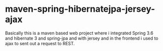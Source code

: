 # maven-spring-hibernatejpa-jersey-ajax
Basically this is a maven based web project where i integrated Spring 3.6 and hibernate 3 and spring-jpa and with jersey and in the frontend i used to ajax to sent out a request to REST.
